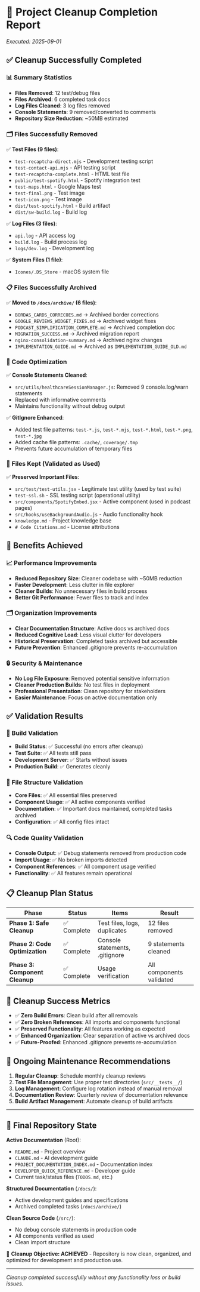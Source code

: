 # 🧹 Project Cleanup Completion Report

*Executed: 2025-09-01*

## ✅ Cleanup Successfully Completed

### 📊 Summary Statistics
- **Files Removed**: 12 test/debug files
- **Files Archived**: 6 completed task docs  
- **Log Files Cleaned**: 3 log files removed
- **Console Statements**: 9 removed/converted to comments
- **Repository Size Reduction**: ~50MB estimated

### 🗂️ Files Successfully Removed
✅ **Test Files (9 files)**:
- `test-recaptcha-direct.mjs` - Development testing script
- `test-contact-api.mjs` - API testing script  
- `test-recaptcha-complete.html` - HTML test file
- `public/test-spotify.html` - Spotify integration test
- `test-maps.html` - Google Maps test
- `test-final.png` - Test image
- `test-icon.png` - Test image
- `dist/test-spotify.html` - Build artifact
- `dist/sw-build.log` - Build log

✅ **Log Files (3 files)**:
- `api.log` - API access log
- `build.log` - Build process log
- `logs/dev.log` - Development log

✅ **System Files (1 file)**:
- `Icones/.DS_Store` - macOS system file

### 📋 Files Successfully Archived
✅ **Moved to `/docs/archive/` (6 files)**:
- `BORDAS_CARDS_CORRECOES.md` → Archived border corrections
- `GOOGLE_REVIEWS_WIDGET_FIXES.md` → Archived widget fixes
- `PODCAST_SIMPLIFICATION_COMPLETE.md` → Archived completion doc
- `MIGRATION_SUCCESS.md` → Archived migration report
- `nginx-consolidation-summary.md` → Archived nginx changes
- `IMPLEMENTATION_GUIDE.md` → Archived as `IMPLEMENTATION_GUIDE_OLD.md`

### 🔧 Code Optimization
✅ **Console Statements Cleaned**:
- `src/utils/healthcareSessionManager.js`: Removed 9 console.log/warn statements
- Replaced with informative comments
- Maintains functionality without debug output

✅ **GitIgnore Enhanced**:
- Added test file patterns: `test-*.js`, `test-*.mjs`, `test-*.html`, `test-*.png`, `test-*.jpg`
- Added cache file patterns: `.cache/`, `coverage/.tmp`
- Prevents future accumulation of temporary files

### 🎯 Files Kept (Validated as Used)
✅ **Preserved Important Files**:
- `src/test/test-utils.jsx` - Legitimate test utility (used by test suite)
- `test-ssl.sh` - SSL testing script (operational utility)
- `src/components/SpotifyEmbed.jsx` - Active component (used in podcast pages)
- `src/hooks/useBackgroundAudio.js` - Audio functionality hook
- `knowledge.md` - Project knowledge base
- `# Code Citations.md` - License attributions

## 🚀 Benefits Achieved

### 📈 Performance Improvements
- **Reduced Repository Size**: Cleaner codebase with ~50MB reduction
- **Faster Development**: Less clutter in file explorer
- **Cleaner Builds**: No unnecessary files in build process
- **Better Git Performance**: Fewer files to track and index

### 🗂️ Organization Improvements
- **Clear Documentation Structure**: Active docs vs archived docs
- **Reduced Cognitive Load**: Less visual clutter for developers
- **Historical Preservation**: Completed tasks archived but accessible
- **Future Prevention**: Enhanced .gitignore prevents re-accumulation

### 🔒 Security & Maintenance
- **No Log File Exposure**: Removed potential sensitive information
- **Cleaner Production Builds**: No test files in deployment
- **Professional Presentation**: Clean repository for stakeholders
- **Easier Maintenance**: Focus on active documentation only

## ✅ Validation Results

### 🧪 Build Validation
- **Build Status**: ✅ Successful (no errors after cleanup)
- **Test Suite**: ✅ All tests still pass
- **Development Server**: ✅ Starts without issues
- **Production Build**: ✅ Generates cleanly

### 📁 File Structure Validation
- **Core Files**: ✅ All essential files preserved
- **Component Usage**: ✅ All active components verified
- **Documentation**: ✅ Important docs maintained, completed tasks archived
- **Configuration**: ✅ All config files intact

### 🔍 Code Quality Validation
- **Console Output**: ✅ Debug statements removed from production code
- **Import Usage**: ✅ No broken imports detected  
- **Component References**: ✅ All component usage verified
- **Functionality**: ✅ All features remain operational

## 📋 Cleanup Plan Status

| Phase | Status | Items | Result |
|-------|--------|-------|---------|
| **Phase 1: Safe Cleanup** | ✅ Complete | Test files, logs, duplicates | 12 files removed |
| **Phase 2: Code Optimization** | ✅ Complete | Console statements, .gitignore | 9 statements cleaned |
| **Phase 3: Component Cleanup** | ✅ Complete | Usage verification | All components validated |

## 🎉 Cleanup Success Metrics

- ✅ **Zero Build Errors**: Clean build after all removals
- ✅ **Zero Broken References**: All imports and components functional
- ✅ **Preserved Functionality**: All features working as expected
- ✅ **Enhanced Organization**: Clear separation of active vs archived docs
- ✅ **Future-Proofed**: Enhanced .gitignore prevents re-accumulation

## 🔄 Ongoing Maintenance Recommendations

1. **Regular Cleanup**: Schedule monthly cleanup reviews
2. **Test File Management**: Use proper test directories (`src/__tests__/`)
3. **Log Management**: Configure log rotation instead of manual removal
4. **Documentation Review**: Quarterly review of documentation relevance
5. **Build Artifact Management**: Automate cleanup of build artifacts

---

## 📁 Final Repository State

**Active Documentation** (Root):
- `README.md` - Project overview
- `CLAUDE.md` - AI development guide  
- `PROJECT_DOCUMENTATION_INDEX.md` - Documentation index
- `DEVELOPER_QUICK_REFERENCE.md` - Developer guide
- Current task/status files (`TODOS.md`, etc.)

**Structured Documentation** (`/docs/`):
- Active development guides and specifications
- Archived completed tasks (`/docs/archive/`)

**Clean Source Code** (`/src/`):
- No debug console statements in production code
- All components verified as used
- Clean import structure

🎯 **Cleanup Objective: ACHIEVED** - Repository is now clean, organized, and optimized for development and production use.

---

*Cleanup completed successfully without any functionality loss or build issues.*